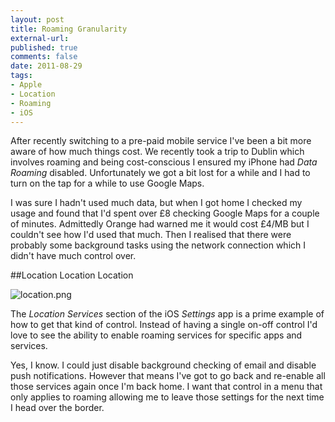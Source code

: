 ```yaml
---
layout: post
title: Roaming Granularity
external-url: 
published: true
comments: false
date: 2011-08-29
tags:
- Apple
- Location
- Roaming
- iOS
---
```


After recently switching to a pre-paid mobile service I've been a bit more aware of how much things cost. We recently took a trip to Dublin which involves roaming and being cost-conscious I ensured my iPhone had *Data Roaming* disabled. Unfortunately we got a bit lost for a while and I had to turn on the tap for a while to use Google Maps.

I was sure I hadn't used much data, but when I got home I checked my usage and found that I'd spent over £8 checking Google Maps for a couple of minutes. Admittedly Orange had warned me it would cost £4/MB but I couldn't see how I'd used that much. Then I realised that there were probably some background tasks using the network connection which I didn't have much control over.

##Location Location Location

![location.png](http://content.chatswood.org.uk/photo/2011/08/location.png)

The *Location Services* section of the iOS *Settings* app is a prime example of how to get that kind of control. Instead of having a single on-off control I'd love to see the ability to enable roaming services for specific apps and services.

Yes, I know. I could just disable background checking of email and disable push notifications. However that means I've got to go back and re-enable all those services again once I'm back home. I want that control in a menu that only applies to roaming allowing me to leave those settings for the next time I head over the border.
